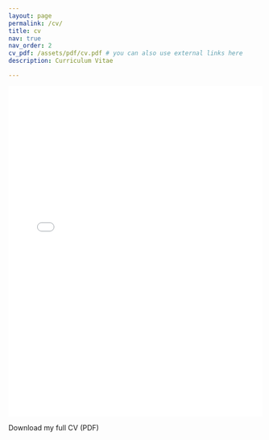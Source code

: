 ```yaml
---
layout: page
permalink: /cv/
title: cv
nav: true
nav_order: 2
cv_pdf: /assets/pdf/cv.pdf # you can also use external links here
description: Curriculum Vitae 

---
```


<div style="position: relative; width: 100%; padding-top: 130%; overflow: hidden;">
  <iframe
    src="/assets/pdf/cv.pdf"
    style="
      position: absolute;
      top: 0;
      left: 0;
      width: 100%;
      height: 100%;
      border: none;
    "
  ></iframe>
</div>

<p style="margin-top: 1em;">
  <a href="/assets/pdf/cv.pdf" target="_blank" style="text-decoration: none;">
    Download my full CV (PDF)
  </a>
</p>